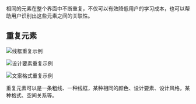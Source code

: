 相同的元素在整个界面中不断重复，不仅可以有效降低用户的学习成本，也可以帮助用户识别出这些元素之间的关联性。

## 重复元素

![线框重复示例](https://gw.alipayobjects.com/zos/rmsportal/VkUeJYlTTseLCyUGeXZV.png)

![设计要素重复示例](https://gw.alipayobjects.com/zos/rmsportal/HXvcTaEbEWWFaQbiEpLg.png)

![文案格式重复示例](https://gw.alipayobjects.com/zos/rmsportal/DYDGrgkbdFEbcVRuJcjH.png)

重复元素可以是一条粗线、一种线框，某种相同的颜色、设计要素、设计风格，某种格式、空间关系等。
